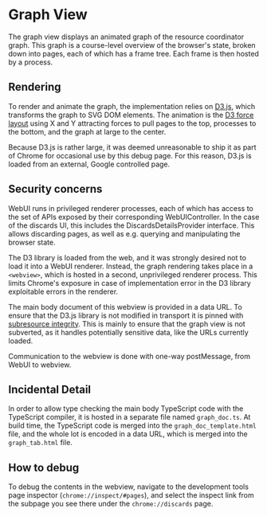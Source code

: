 # Graph View

The graph view displays an animated graph of the resource coordinator graph.
This graph is a course-level overview of the browser's state, broken down
into pages, each of which has a frame tree. Each frame is then hosted by a
process.

## Rendering
To render and animate the graph, the implementation relies on
[D3.js](https://d3js.org), which transforms the graph to SVG DOM elements.
The animation is the [D3 force layout](https://github.com/d3/d3-force) using
X and Y attracting forces to pull pages to the top, processes to the bottom,
and the graph at large to the center.

Because D3.js is rather large, it was deemed unreasonable to ship it as part of
Chrome for occasional use by this debug page. For this reason, D3.js is loaded
from an external, Google controlled page.

## Security concerns
WebUI runs in privileged renderer processes, each of which has access to the set
of APIs exposed by their corresponding WebUIController. In the case of the
discards UI, this includes the DiscardsDetailsProvider interface. This allows
discarding pages, as well as e.g. querying and manipulating the browser state.

The D3 library is loaded from the web, and it was strongly desired not to load
it into a WebUI renderer. Instead, the graph rendering takes place in a
`<webview>`, which is hosted in a second, unprivileged renderer process.
This limits Chrome's exposure in case of implementation error in the D3 library
exploitable errors in the renderer.

The main body document of this webview is provided in a data URL.
To ensure that the D3.js library is not modified in transport it is pinned with
[subresource integrity](https://developer.mozilla.org/en-US/docs/Web/Security/Subresource_Integrity).
This is mainly to ensure that the graph view is not subverted, as it handles
potentially sensitive data, like the URLs currently loaded.

Communication to the webview is done with one-way postMessage, from WebUI to
webview.

## Incidental Detail
In order to allow type checking the main body TypeScript code with the
TypeScript compiler, it is hosted in a separate file named `graph_doc.ts`. At
build time, the TypeScript code is merged into the `graph_doc_template.html`
file, and the whole lot is encoded in a data URL, which is merged into the
`graph_tab.html` file.

## How to debug
To debug the contents in the webview, navigate to the development tools
page inspector (`chrome://inspect/#pages`), and select the inspect link from the
subpage you see there under the `chrome://discards` page.
